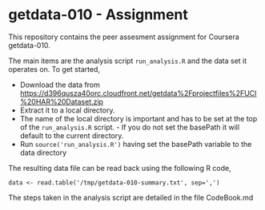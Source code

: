 # getdata-010 - Assignment


This repository contains the peer assesment assignment for Coursera getdata-010.

The main items are the analysis script ```run_analysis.R``` and the data set it
operates on. To get started,

  * Download the data from https://d396qusza40orc.cloudfront.net/getdata%2Fprojectfiles%2FUCI%20HAR%20Dataset.zip
  * Extract it to a local directory.
  * The name of the local directory is important and has to be set at the top of the ```run_analysis.R``` script. - If you do not set the basePath it will default to the current directory.
  * Run ```source('run_analysis.R')``` having set the basePath variable to the data directory

The resulting data file can be read back using the following R code,

    data <- read.table('/tmp/getdata-010-summary.txt', sep=',')

The steps taken in the analysis script are detailed in the file CodeBook.md





